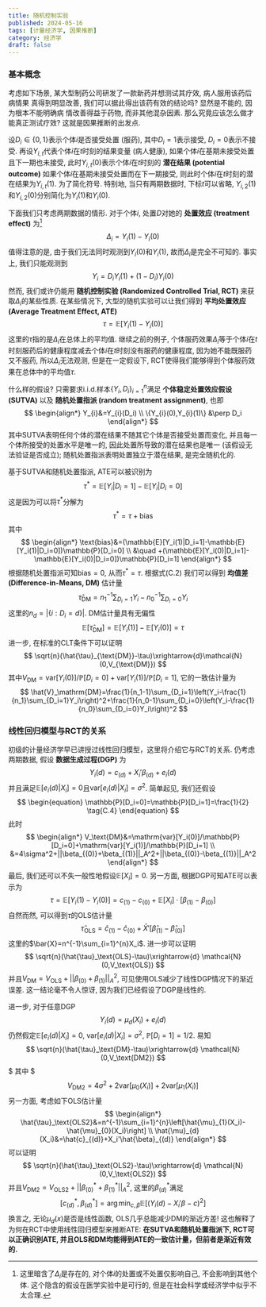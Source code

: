```yaml
---
title: 随机控制实验
published: 2024-05-16
tags: [计量经济学, 因果推断]
category: 经济学
draft: false
---
```


### 基本概念

考虑如下场景, 某大型制药公司研发了一款新药并想测试其疗效, 病人服用该药后病情果 真得到明显改善, 我们可以据此得出该药有效的结论吗? 显然是不能的, 因为根本不能明确病 情改善得益于药物, 而非其他混杂因素. 那么究竟应该怎么做才能真正测试疗效? 这就是因果推断的出发点.

设$D_i\in\{0,1\}$表示个体$i$是否接受处置 (服药), 其中$D_i=1$表示接受, $D_i=0$表示不接受. 再设$Y_{i,t}$代表个体$i$在$t$时刻的结果变量 (病人健康), 如果个体$i$在基期未接受处置且下一期也未接受, 此时$Y_{i,t}(0)$表示个体$i$在$t$时刻的 **潜在结果 (potential outcome)** 如果个体$i$在基期未接受处置而在下一期接受, 则此时个体$i$在$t$时刻的潜在结果为$Y_{i,t}(1)$. 为了简化符号. 特别地, 当只有两期数据时, 下标$t$可以省略, $Y_{i,2}(1)$和$Y_{i,2}(0)$分别简化为$Y_i(1)$和$Y_i(0)$.

下面我们只考虑两期数据的情形. 对于个体$i$, 处置$D$​对她的 **处置效应 (treatment effect)** 为[^1]
$$
\Delta_{i}=Y_{i}(1)-Y_{i}(0)
$$
值得注意的是, 由于我们无法同时观测到$Y_{i}(0)$和$Y_{i}(1)$, 故而$\Delta_{i}$是完全不可知的. 事实上, 我们只能观测到
$$
Y_{i}=D_iY_{i}(1)+(1-D_i)Y_{i}(0)
$$
然而, 我们或许仍能用 **随机控制实验 (Randomized Controlled Trial, RCT)** 来获取$\Delta_{i}$​​的某些性质. 在某些情况下, 大型的随机实验可以让我们得到 **平均处置效应 (Average Treatment Effect, ATE)**
$$
\begin{equation}
\tau=\mathbb{E}[Y_{i}(1)-Y_{i}(0)] \tag{C.1}
\end{equation}
$$
这里的$\tau$指的是$\Delta_{i}$在总体上的平均值. 继续之前的例子, 个体服药效果$\Delta_{i}$等于个体$i$在$t$时刻服药后的健康程度减去个体$i$在$t$时刻没有服药的健康程度, 因为她不能既服药又不服药, 所以$\Delta_{i}$无法观测, 但是在一定假设下, RCT使得我们能够得到个体服药效果在总体中的平均值$\tau$​.

什么样的假设? 只需要求i.i.d.样本$\{Y_{i},D_i\}_{i=1}^n$​满足 **个体稳定处置效应假设 (SUTVA)** 以及 **随机处置指派 (random treatment assignment)**, 也即
$$
\begin{align*}
Y_{i}&=Y_{i}(D_i) \\
\{Y_{i}(0),Y_{i}(1)\} &\perp D_i
\end{align*}
$$
其中SUTVA表明任何个体的潜在结果不随其它个体是否接受处置而变化, 并且每一个体所接受的处置水平是唯一的, 因此处置所导致的潜在结果也是唯一 (该假设无法验证是否成立); 随机处置指派表明处置独立于潜在结果, 是完全随机化的.

基于SUTVA和随机处置指派, ATE可以被识别为
$$
\begin{equation}
  \tau^\ast=\mathbb{E}[Y_i|D_i=1]-\mathbb{E}[Y_i|D_i=0] \tag{C.2}
\end{equation}
$$
这是因为可以将$\tau^\ast$分解为
$$
\tau^\ast=\tau+\text{bias}
$$
其中
$$
\begin{align*}
\text{bias}&=(\mathbb{E}[Y_i(1)|D_i=1]-\mathbb{E}[Y_i(1)|D_i=0])\mathbb{P}[D_i=0] \\
&\quad +(\mathbb{E}[Y_i(0)|D_i=1]-\mathbb{E}[Y_i(0)|D_i=0])\mathbb{P}[D_i=1]
\end{align*}
$$
根据随机处置指派可知$\text{bias}=0$, 从而$\tau^\ast=\tau$. 根据式(C.2) 我们可以得到 **均值差 (Difference-in-Means, DM)** 估计量
$$
\hat{\tau}_{\text{DM}}=n_1^{-1}\sum_{D_i=1}Y_i-n_0^{-1}\sum_{D_i=0}Y_i
$$
这里的$n_d=|\{i:D_i=d\}|$. DM估计量具有无偏性
$$
\mathbb{E}[\hat{\tau}_\text{DM}]=\mathbb{E}[Y_i(1)]-\mathbb{E}[Y_i(0)]=\tau
$$
进一步, 在标准的CLT条件下可以证明
$$
\sqrt{n}(\hat{\tau}_{\text{DM}}-\tau)\xrightarrow{d}\mathcal{N}(0,V_{\text{DM}})
$$
其中$V_\text{DM}=\mathrm{var}[Y_i(0)]/\mathbb{P}[D_i=0]+\mathrm{var}[Y_i(1)]/\mathbb{P}[D_i=1]$, 它的一致估计量为
$$
\hat{V}_\mathrm{DM}=\frac{1}{n_1-1}\sum_{D_i=1}\left(Y_i-\frac{1}{n_1}\sum_{D_i=1}Y_i\right)^2+\frac{1}{n_0-1}\sum_{D_i=0}\left(Y_i-\frac{1}{n_0}\sum_{D_i=0}Y_i\right)^2
$$

[^1]: 这里暗含了$\Delta_{i}$是存在的, 对个体$i$的处置或不处置仅影响自己, 不会影响到其他个体. 这个隐含的假设在医学实验中是可行的, 但是在社会科学或经济学中似乎不太合理.

### 线性回归模型与RCT的关系

初级的计量经济学早已讲授过线性回归模型，这里将介绍它与RCT的关系. 仍考虑两期数据, 假设 **数据生成过程(DGP)** 为
$$
\begin{equation}
  Y_i(d)=c_{(d)}+X_i'\beta_{(d)}+e_i(d) \tag{C.3}
\end{equation}
$$
并且满足$\mathbb{E}[e_i(d)|X_i]=0$且$\mathrm{var}[e_i(d)|X_i]=\sigma^2$. 简单起见, 我们还假设
$$
\begin{equation}
  \mathbb{P}[D_i=0]=\mathbb{P}[D_i=1]=\frac{1}{2} \tag{C.4}
\end{equation}
$$
此时
$$
\begin{align*}
V_\text{DM}&=\mathrm{var}[Y_i(0)]/\mathbb{P}[D_i=0]+\mathrm{var}[Y_i(1)]/\mathbb{P}[D_i=1] \\
&=4\sigma^2+||\beta_{(0)}+\beta_{(1)}||_A^2+||\beta_{(0)}-\beta_{(1)}||_A^2
\end{align*}
$$
最后, 我们还可以不失一般性地假设$\mathbb{E}[X_i]=0$. 另一方面, 根据DGP可知ATE可以表示为
$$
\tau=\mathbb{E}[Y_i(1)-Y_i(0)]=c_{(1)}-c_{(0)}+\mathbb{E}[X_i]\cdot[\beta_{(1)}-\beta_{(0)}]
$$
自然而然, 可以得到$\tau$的OLS估计量
$$
\hat{\tau}_\text{OLS}=\hat{c}_{(1)}-\hat{c}_{(0)}+\bar{X}'[\hat{\beta}_{(1)}-\hat{\beta}_{(0)}]
$$
这里的$\bar{X}=n^{-1}\sum_{i=1}^{n}X_i$. 进一步可以证明
$$
\sqrt{n}(\hat{\tau}_\text{OLS}-\tau)\xrightarrow{d} \mathcal{N}(0,V_\text{OLS})
$$
并且$V_\text{DM}=V_\text{OLS}+||\beta_{(0)}+\beta_{(1)}||_A^2$​, 可见使用OLS减少了线性DGP情况下的渐近误差. 这一结论毫不令人惊讶, 因为我们已经假设了DGP是线性的.

进一步, 对于任意DGP
$$
Y_i(d)=\mu_{d}(X_i)+e_i(d)
$$
仍然假定$\mathbb{E}[e_i(d)|X_i]=0$, $\mathrm{var}[e_i(d)|X_i]=\sigma^2$, $\mathbb{P}[D_i=1]=1/2$. 易知
$$
\sqrt{n}(\hat{\tau}_\text{DM}-\tau)\xrightarrow{d} \mathcal{N}(0,V_\text{DM2})
$$
$
其中
$
$$
V_\text{DM2}=4\sigma^2+2\mathrm{var}[\mu_{0}(X_i)]+2\mathrm{var}[\mu_{1}(X_i)]
$$
另一方面, 考虑如下OLS估计量
$$
\begin{align*}
\hat{\tau}_\text{OLS2}&=n^{-1}\sum_{i=1}^{n}\left[\hat{\mu}_{1}(X_i)-\hat{\mu}_{0}(X_i)\right] \\
\hat{\mu}_{d}(X_i)&=\hat{c}_{(d)}+X_i'\hat{\beta}_{(d)}
\end{align*}
$$
可以证明
$$
\sqrt{n}(\hat{\tau}_\text{OLS2}-\tau)\xrightarrow{d} \mathcal{N}(0,V_\text{OLS2})
$$
并且$V_\text{DM2}=V_\text{OLS2}+||\beta^\ast_{(0)}+\beta^\ast_{(1)}||^2_A$, 这里的$\beta^\ast_{(d)}$满足
$$
[c^\ast_{(d)},\beta^\ast_{(d)}]=\arg\min_{c,\beta}\mathbb{E}[(Y_i(d)-X_i'\beta-c)^2]
$$
换言之, 无论$\mu_d(x)$是否是线性函数, OLS几乎总能减少DM的渐近方差! 这也解释了为何在RCT中使用线性回归模型来推断ATE: **在SUTVA和随机处置指派下, RCT可以正确识别ATE, 并且OLS和DM均能得到ATE的一致估计量，但前者是渐近有效的.**

